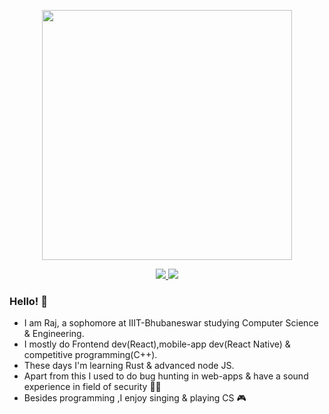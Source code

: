 <p align="center"><img src="https://media.giphy.com/media/ASd0Ukj0y3qMM/giphy.gif" align="center" width="400"></p>

<p align="center">
<a href="https://twitter.com/RajprakashSahoo">
<img src="https://img.shields.io/badge/-@RajprakashSahoo-1ca0f1?style=flat&logo=twitter&labelColor=1ca0f1&logoColor=white&link=https://twitter.com/RajprakashSahoo" >
</a>
<a href="https://www.linkedin.com/in/rajprakash-sahoo-7597a216a/">
<img src="https://img.shields.io/badge/-Rajprakashsahoo-blue?style=flat&logo=LinkedIn&labelColor=1ca0f1&logoColor=black&link=https://twitter.com/RajprakashSahoo" >
</a>

</p>

### Hello! :wave:

- I am Raj, a sophomore at IIIT-Bhubaneswar studying Computer Science & Engineering.
- I mostly do Frontend dev(React),mobile-app dev(React Native) &  competitive programming(C++).
- These days I'm learning Rust & advanced node JS.
- Apart from this I used to do bug hunting in web-apps & have a sound experience in field of security :man_technologist:
- Besides programming ,I enjoy singing & playing CS :video_game:
